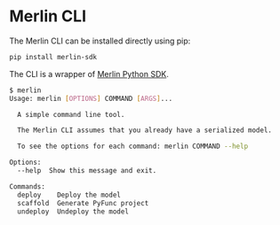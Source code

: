# Merlin CLI

The Merlin CLI can be installed directly using pip:

```bash
pip install merlin-sdk
```

The CLI is a wrapper of [Merlin Python SDK](./python-sdk.md).

```bash
$ merlin
Usage: merlin [OPTIONS] COMMAND [ARGS]...

  A simple command line tool.

  The Merlin CLI assumes that you already have a serialized model.

  To see the options for each command: merlin COMMAND --help

Options:
  --help  Show this message and exit.

Commands:
  deploy    Deploy the model
  scaffold  Generate PyFunc project
  undeploy  Undeploy the model
```
